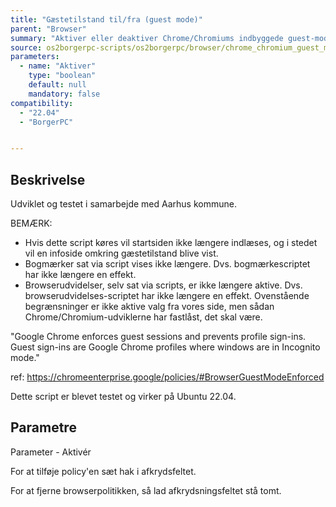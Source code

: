 ```yaml
---
title: "Gæstetilstand til/fra (guest mode)"
parent: "Browser"
summary: "Aktiver eller deaktiver Chrome/Chromiums indbyggede guest-mode." 
source: os2borgerpc-scripts/os2borgerpc/browser/chrome_chromium_guest_mode_enforced.sh
parameters:
  - name: "Aktiver"
    type: "boolean"
    default: null
    mandatory: false
compatibility:  
  - "22.04"
  - "BorgerPC"


---
```


## Beskrivelse
Udviklet og testet i samarbejde med Aarhus kommune.

BEMÆRK: 
- Hvis dette script køres vil startsiden ikke længere indlæses, og i stedet vil en infoside omkring gæstetilstand blive vist.
- Bogmærker sat via script vises ikke længere. Dvs. bogmærkescriptet har ikke længere en effekt.
- Browserudvidelser, selv sat via scripts, er ikke længere aktive. Dvs. browserudvidelses-scriptet har ikke længere en effekt.
Ovenstående begrænsninger er ikke aktive valg fra vores side, men sådan Chrome/Chromium-udviklerne har fastlåst, det skal være.

"Google Chrome enforces guest sessions and prevents profile sign-ins. Guest sign-ins are Google Chrome profiles where windows are in Incognito mode."

ref: https://chromeenterprise.google/policies/#BrowserGuestModeEnforced

Dette script er blevet testet og virker på Ubuntu 22.04.

## Parametre

Parameter - Aktivér

For at tilføje policy'en sæt hak i afkrydsfeltet.

For at fjerne browserpolitikken, så lad afkrydsningsfeltet stå tomt.